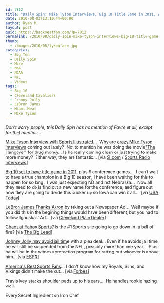 ```yaml
---
id: 7812
title: "Daily Spin: Mike Tyson Interviews, Big 10 Title Game in 2011, America's Best Sports Fans"
date: 2010-08-03T13:10:44+00:00
author: Ryan M.
layout: post
guid: https://backseatfan.com/?p=7812
permalink: /2010/08/daily-spin-mike-tyson-interviews-big-10-title-game-in-2011-americas-best-sports-fans/
thumb:
  - /images/2010/05/tysonface.jpg
categories:
  - Big Ten
  - Daily Spin
  - More
  - NBA
  - NCAA
  - NFL
  - Videos
tags:
  - Big 10
  - Cleveland Cavaliers
  - Johnny Jolly
  - LeBron James
  - Miami Heat
  - Mike Tyson
---
```


<div class="entry">
  <p>
    <em>Don't worry people, this Daily Spin has no mention of Favre at all, except for that mention&#8230;</em>
  </p>

  <p>
    <a href="http://sportsillustrated.cnn.com/2010/mma/boxing/07/28/tyson.interview/index.html">Mike Tyson Interview with Sports Illustrated</a>&#8230;  Why are <a href="http://www.details.com/culture-trends/news-and-politics/201008/interview-boxing-mike-tyson">crazy Mike Tyson interviews</a> coming out lately?  Not to mention he was doing the movie<a href="http://sportsradiointerviews.com/2010/08/02/mike-tyson-on-the-hangover-i-was-doing-that-to-supply-my-drug-habit/"> 'The Hangover' for drug money</a>&#8230; Is he really coming clean or just trying to make more money?  Either way, they are fantastic&#8230; [via <a href="http://sportsillustrated.cnn.com/2010/mma/boxing/07/28/tyson.interview/index.html">SI.com</a> / <a href="http://sportsradiointerviews.com/2010/08/02/mike-tyson-on-the-hangover-i-was-doing-that-to-supply-my-drug-habit/">Sports Radio Interviews</a>]
  </p>

  <p>
    <a href="http://content.usatoday.com/communities/campusrivalry/post/2010/08/big-ten-set-for-title-game-next-year-nine-game-schedule-in-future/1">Big 10 set to have title game in 2011</a>, plus 9 conference games&#8230;  I can't wait to have a true champion in a Big 10 season, I have been waiting for this to happen for so long.  I was just expecting ND and not Nebraska&#8230;  Now all they need to do is find out a new name for the conference, and figure out how they are going to divide this sucker up so Iowa can win it all&#8230;  [via <a href="http://content.usatoday.com/communities/campusrivalry/post/2010/08/big-ten-set-for-title-game-next-year-nine-game-schedule-in-future/1">USA Today</a>]
  </p>

  <p>
    <a href="http://www.cleveland.com/cavs/index.ssf/2010/08/lebron_james_takes_out_an_ad_t.html">LeBron James Thanks Akron</a> by taking out a Newspaper Ad&#8230;  Well maybe if you did this in the begining things would have been different, but you had to follow Ilgauskas' Ad&#8230; [via <a href="http://www.cleveland.com/cavs/index.ssf/2010/08/lebron_james_takes_out_an_ad_t.html">Cleveland Plain Dealer</a>]
  </p>

  <p>
    <a href="http://thebiglead.com/index.php/2010/08/03/chaos-at-yahoo-sports/">Chaos at Yahoo Sports?</a> Is the #1 Sports site going to go down in  a ball of fire? [via <a href="http://thebiglead.com/index.php/2010/08/03/chaos-at-yahoo-sports/">The Big Lead</a>]
  </p>

  <p>
    <a href="http://sports.espn.go.com/nfl/news/story?id=5434356">Johnny Jolly may avoid jail tim</a>e with a plea deal&#8230; Even if he avoids jail time he will still be suspended from the NFL, possibly more than one year&#8230;  Plus he will be in the witness protection program for ratting out whoever is above him&#8230; [via <a href="http://sports.espn.go.com/nfl/news/story?id=5434356">ESPN</a>]
  </p>

  <p>
    <a href="http://www.forbes.com/2010/08/02/best-fans-teams-lifestyle-sports-fandom.html">America's Best Sports Fans</a>&#8230; I don't know how my Royals, Suns, and Vikings didn't make the cut&#8230; [via <a href="http://www.forbes.com/2010/08/02/best-fans-teams-lifestyle-sports-fandom.html">Forbes</a>]
  </p>

  <p>
    Travis Ivey stacks shoulder pads up to his ears&#8230;  He handles rookie hazing well.
  </p>

  <p>
  </p>

  <p>
    Every Secret Ingredient on Iron Chef<br />
  </p>
</div>
